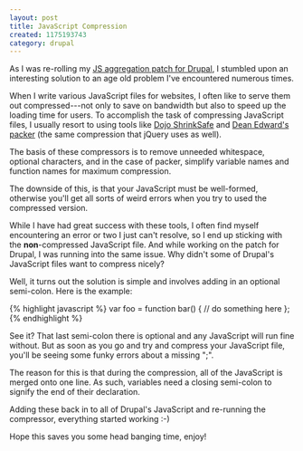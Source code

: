 ```yaml
--- 
layout: post
title: JavaScript Compression
created: 1175193743
category: drupal
---
```

As I was re-rolling my <a href="http://drupal.org/node/119441">JS aggregation patch for Drupal</a>, I stumbled upon an interesting solution to an age old problem I've encountered numerous times.

When I write various JavaScript files for websites, I often like to serve them out compressed---not only to save on bandwidth but also to speed up the loading time for users. To accomplish the task of compressing JavaScript files, I usually resort to using tools like <a href="http://alex.dojotoolkit.org/shrinksafe/">Dojo ShrinkSafe</a> and <a href="http://dean.edwards.name/packer/">Dean Edward's packer</a> (the same compression that jQuery uses as well).

The basis of these compressors is to remove unneeded whitespace, optional characters, and in the case of packer, simplify variable names and function names for maximum compression.

The downside of this, is that your JavaScript must be well-formed, otherwise you'll get all sorts of weird errors when you try to used the compressed version.

While I have had great success with these tools, I often find myself encountering an error or two I just can't resolve, so I end up sticking with the <strong>non</strong>-compressed JavaScript file. And while working on the patch for Drupal, I was running into the same issue. Why didn't some of Drupal's JavaScript files want to compress nicely?

Well, it turns out the solution is simple and involves adding in an optional semi-colon. Here is the example:

{% highlight javascript %}
var foo = function bar() {
  // do something here
};
{% endhighlight %}

See it? That last semi-colon there is optional and any JavaScript will run fine without. But as soon as you go and try and compress your JavaScript file, you'll be seeing some funky errors about a missing ";". 

The reason for this is that during the compression, all of the JavaScript is merged onto one line. As such, variables need a closing semi-colon to signify the end of their declaration. 

Adding these back in to all of Drupal's JavaScript and re-running the compressor, everything started working :-)

Hope this saves you some head banging time, enjoy!
